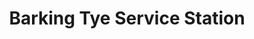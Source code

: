 ---
title: "Barking Tye Service Station"
url: /barking/barking-tye-service-station/
shop: Autowerkstatt
---